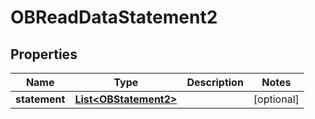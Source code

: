 

# OBReadDataStatement2


## Properties

| Name | Type | Description | Notes |
|------------ | ------------- | ------------- | -------------|
|**statement** | [**List&lt;OBStatement2&gt;**](OBStatement2.md) |  |  [optional] |



